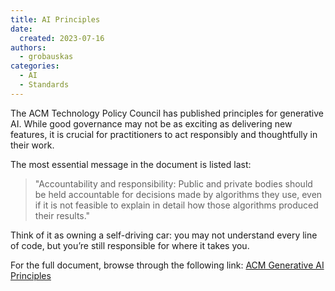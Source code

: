 ```yaml
---
title: AI Principles
date: 
  created: 2023-07-16
authors: 
  - grobauskas
categories:
  - AI
  - Standards
---
```


The ACM Technology Policy Council has published principles for generative AI. While good governance may not be as exciting as delivering new features, it is crucial for practitioners to act responsibly and thoughtfully in their work.

<!-- more -->

The most essential message in the document is listed last:

> "Accountability and responsibility: Public and private bodies should be held accountable for decisions made by algorithms they use, even if it is not feasible to explain in detail how those algorithms produced their results."

Think of it as owning a self-driving car: you may not understand every line of code, but you’re still responsible for where it takes you.

For the full document, browse through the following link:
[ACM Generative AI Principles](https://www.acm.org/binaries/content/assets/public-policy/ustpc-approved-generative-ai-principles)